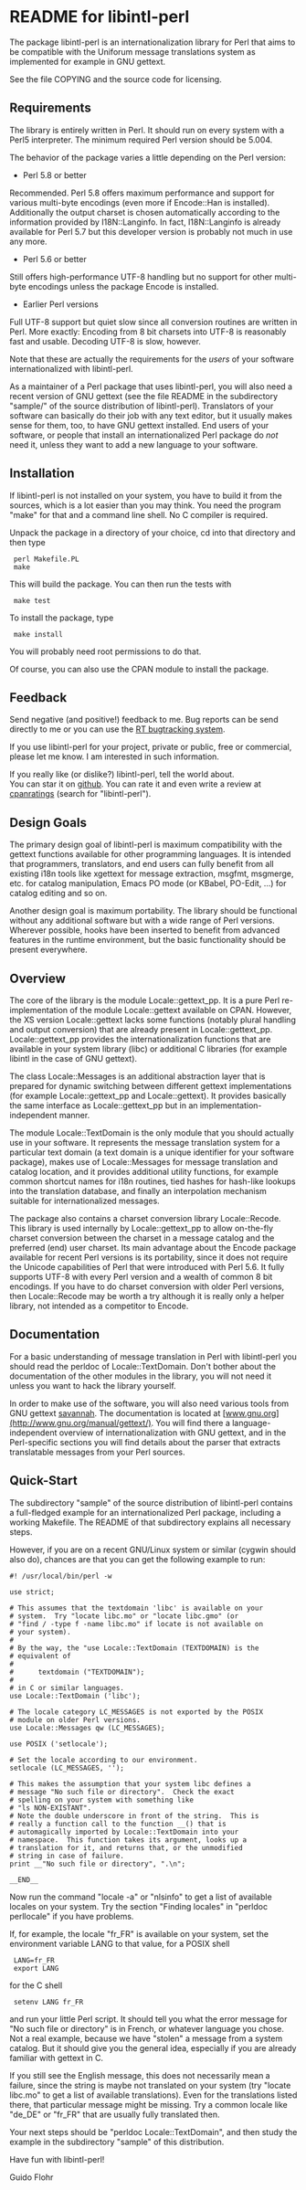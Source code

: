 README for libintl-perl
=======================

The package libintl-perl is an internationalization library for Perl
that aims to be compatible with the Uniforum message translations
system as implemented for example in GNU gettext.

See the file COPYING and the source code for licensing.

Requirements
------------

The library is entirely written in Perl.  It should run on every
system with a Perl5 interpreter.  The minimum required Perl version
should be 5.004.

The behavior of the package varies a little depending on the Perl
version:

- Perl 5.8 or better

Recommended.  Perl 5.8 offers maximum performance and support for
various multi-byte encodings (even more if Encode::Han is installed).
Additionally the output charset is chosen automatically according to
the information provided by I18N::Langinfo.  In fact, I18N::Langinfo
is already available for Perl 5.7 but this developer version is
probably not much in use any more.

- Perl 5.6 or better

Still offers high-performance UTF-8 handling but no support for other
multi-byte encodings unless the package Encode is installed.

- Earlier Perl versions

Full UTF-8 support but quiet slow since all conversion routines are
written in Perl.  More exactly: Encoding from 8 bit charsets into
UTF-8 is reasonably fast and usable.  Decoding UTF-8 is slow, however.

Note that these are actually the requirements for the *users* of your
software internationalized with libintl-perl.

As a maintainer of a Perl package that uses libintl-perl, you will
also need a recent version of GNU gettext (see the file README in the
subdirectory "sample/" of the source distribution of libintl-perl).
Translators of your software can basically do their job with any text
editor, but it usually makes sense for them, too, to have GNU gettext
installed.  End users of your software, or people that install an
internationalized Perl package do *not* need it, unless they want to
add a new language to your software.

Installation
------------

If libintl-perl is not installed on your system, you have to build it
from the sources, which is a lot easier than you may think.  You need 
the program "make" for that and a command line shell.  No C compiler is 
required.

Unpack the package in a directory of your choice, cd into that
directory and then type

     perl Makefile.PL
     make
	  
This will build the package.  You can then run the tests with

     make test

To install the package, type

     make install

You will probably need root permissions to do that.

Of course, you can also use the CPAN module to install the package.

Feedback
--------

Send negative (and positive!) feedback to me.  Bug reports can be send 
directly to me or you can use the 
[RT bugtracking system](http://rt.cpan.org/ "Link to RT").

If you use libintl-perl for your project, private or public, free or
commercial, please let me know.  I am interested in such information.

If you really like (or dislike?) libintl-perl, tell the world about.  
You can star it on [github](http://github.com/gflohr/libintl-perl).  You
can rate it and even write a review at 
[cpanratings](http://cpanratings.perl.org/)
(search for "libintl-perl").

Design Goals
------------

The primary design goal of libintl-perl is maximum compatibility with
the gettext functions available for other programming languages.  It
is intended that programmers, translators, and end users can fully
benefit from all existing i18n tools like xgettext for message
extraction, msgfmt, msgmerge, etc. for catalog manipulation, Emacs PO
mode (or KBabel, PO-Edit, ...) for catalog editing and so on.

Another design goal is maximum portability.  The library should be
functional without any additional software but with a wide range of
Perl versions.  Wherever possible, hooks have been inserted to benefit
from advanced features in the runtime environment, but the basic
functionality should be present everywhere.

Overview
--------

The core of the library is the module Locale::gettext_pp.  It is a
pure Perl re-implementation of the module Locale::gettext available on
CPAN.  However, the XS version Locale::gettext lacks some functions
(notably plural handling and output conversion) that are already
present in Locale::gettext_pp.  Locale::gettext_pp provides the
internationalization functions that are available in your system
library (libc) or additional C libraries (for example libintl in the
case of GNU gettext).

The class Locale::Messages is an additional abstraction layer that is
prepared for dynamic switching between different gettext implementations (for
example Locale::gettext_pp and Locale::gettext).  It provides
basically the same interface as Locale::gettext_pp but in an
implementation-independent manner.

The module Locale::TextDomain is the only module that you should
actually use in your software.  It represents the message translation
system for a particular text domain (a text domain is a unique
identifier for your software package), makes use of Locale::Messages
for message translation and catalog location, and it provides
additional utility functions, for example common shortcut names for
i18n routines, tied hashes for hash-like lookups into the translation
database, and finally an interpolation mechanism suitable for
internationalized messages.

The package also contains a charset conversion library
Locale::Recode.  This library is used internally by Locale::gettext_pp
to allow on-the-fly charset conversion between the charset in a
message catalog and the preferred (end) user charset.  Its main
advantage about the Encode package available for recent Perl versions
is its portability, since it does not require the Unicode capabilities
of Perl that were introduced with Perl 5.6.  It fully supports UTF-8
with every Perl version and a wealth of common 8 bit encodings.  If
you have to do charset conversion with older Perl versions, then
Locale::Recode may be worth a try although it is really only a helper
library, not intended as a competitor to Encode.

Documentation
-------------

For a basic understanding of message translation in Perl with
libintl-perl you should read the perldoc of Locale::TextDomain.  Don't
bother about the documentation of the other modules in the library,
you will not need it unless you want to hack the library yourself.

In order to make use of the software, you will also need various tools
from GNU gettext [savannah](http://savannah.gnu.org/projects/gettext/). The documentation is located at [www.gnu.org](http://www.gnu.org/manual/gettext/).
You will find there a language-independent overview of 
internationalization with GNU gettext, and in the Perl-specific
sections you will find details about the parser that extracts
translatable messages from your Perl sources. 

Quick-Start
-----------

The subdirectory "sample" of the source distribution of libintl-perl
contains a full-fledged example for an internationalized Perl package,
including a working Makefile.  The README of that subdirectory
explains all necessary steps.

However, if you are on a recent GNU/Linux system or similar (cygwin
should also do), chances are that you can get the following example to
run:

	#! /usr/local/bin/perl -w

	use strict;

	# This assumes that the textdomain 'libc' is available on your
	# system.  Try "locate libc.mo" or "locate libc.gmo" (or
	# "find / -type f -name libc.mo" if locate is not available on
	# your system).
	#
	# By the way, the "use Locale::TextDomain (TEXTDOMAIN) is the 
	# equivalent of
	#
	#      textdomain ("TEXTDOMAIN");
	#
	# in C or similar languages.
	use Locale::TextDomain ('libc');

	# The locale category LC_MESSAGES is not exported by the POSIX
	# module on older Perl versions.  
	use Locale::Messages qw (LC_MESSAGES);

	use POSIX ('setlocale');

	# Set the locale according to our environment.
	setlocale (LC_MESSAGES, '');

	# This makes the assumption that your system libc defines a 
	# message "No such file or directory".  Check the exact
	# spelling on your system with something like 
	# "ls NON-EXISTANT".
	# Note the double underscore in front of the string.  This is
	# really a function call to the function __() that is
	# automagically imported by Locale::TextDomain into your
	# namespace.  This function takes its argument, looks up a
	# translation for it, and returns that, or the unmodified
	# string in case of failure.
	print __"No such file or directory", ".\n";

	__END__

Now run the command "locale -a" or "nlsinfo" to get a list of
available locales on your system.  Try the section "Finding locales"
in "perldoc perllocale" if you have problems.

If, for example, the locale "fr_FR" is available on your system, set
the environment variable LANG to that value, for a POSIX shell

     LANG=fr_FR
     export LANG

for the C shell

     setenv LANG fr_FR

and run your little Perl script.  It should tell you what the error
message for "No such file or directory" is in French, or whatever
language you chose.  Not a real example, because we have "stolen" a
message from a system catalog.  But it should give you the general
idea, especially if you are already familiar with gettext in C.

If you still see the English message, this does not necessarily mean a
failure, since the string is maybe not translated on your system (try
"locate libc.mo" to get a list of available translations).  Even for
the translations listed there, that particular message might be
missing.  Try a common locale like "de_DE" or "fr_FR" that are usually
fully translated then.

Your next steps should be "perldoc Locale::TextDomain", and then study
the example in the subdirectory "sample" of this distribution.

Have fun with libintl-perl!

Guido Flohr

